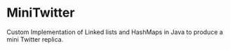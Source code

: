# MiniTwitter
Custom Implementation of Linked lists and HashMaps in Java to produce a mini Twitter replica.
